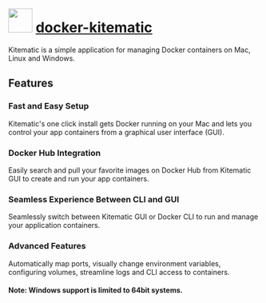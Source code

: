 # <img src="https://cdn.jsdelivr.net/gh/chocolatey-community/chocolatey-coreteampackages@b422dcfaed67787575e481d92c68761506206fb3/icons/docker-kitematic.png" width="48" height="48"/> [docker-kitematic](https://chocolatey.org/packages/docker-kitematic)

Kitematic is a simple application for managing Docker containers on Mac, Linux and Windows.

## Features
### Fast and Easy Setup
Kitematic's one click install gets Docker running on your Mac and lets you control your app containers from a graphical user interface (GUI).

### Docker Hub Integration
Easily search and pull your favorite images on Docker Hub from Kitematic GUI to create and run your app containers.

### Seamless Experience Between CLI and GUI
Seamlessly switch between Kitematic GUI or Docker CLI to run and manage your application containers.

### Advanced Features
Automatically map ports, visually change environment variables, configuring volumes, streamline logs and CLI access to containers.

#### Note: Windows support is limited to 64bit systems.

